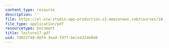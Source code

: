```yaml
---
content_type: resource
description: ''
file: https://ol-ocw-studio-app-production.s3.amazonaws.com/courses/18-366-random-walks-and-diffusion-fall-2006/79022f40d6f43ead7d7fbece432de9e0_lecture17.pdf
file_type: application/pdf
resourcetype: Document
title: lecture17.pdf
uid: 79022f40-d6f4-3ead-7d7f-bece432de9e0
---
```

